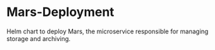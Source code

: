 # Mars-Deployment
Helm chart to deploy Mars, the microservice responsible for managing storage and archiving.
